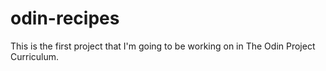 # odin-recipes
This is the first project that I'm going to be working on in The Odin Project Curriculum.